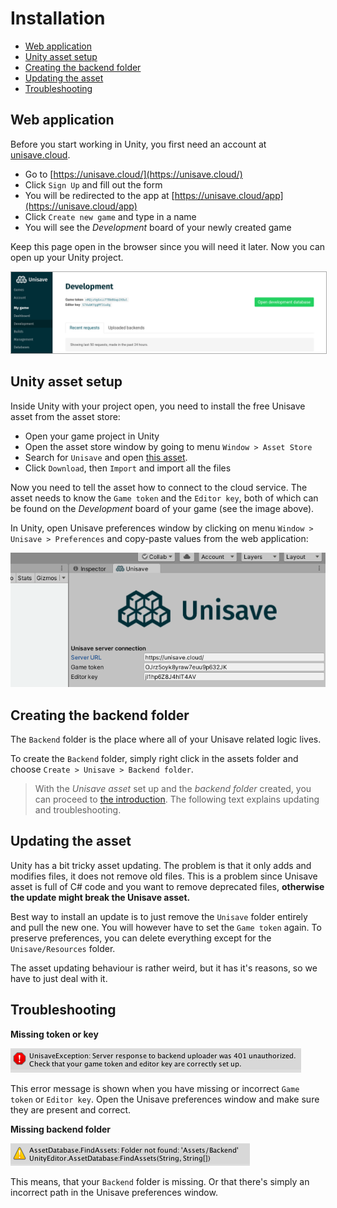 # Installation

- [Web application](#web-application)
- [Unity asset setup](#unity-asset-setup)
- [Creating the backend folder](#creating-backend-folder)
- [Updating the asset](#updating-the-asset)
- [Troubleshooting](#troubleshooting)


<a name="web-application"></a>
## Web application

Before you start working in Unity, you first need an account at [unisave.cloud](https://unisave.cloud/).

- Go to [https://unisave.cloud/](https://unisave.cloud/)
- Click `Sign Up` and fill out the form
- You will be redirected to the app at [https://unisave.cloud/app](https://unisave.cloud/app)
- Click `Create new game` and type in a name
- You will see the *Development* board of your newly created game

Keep this page open in the browser since you will need it later. Now you can open up your Unity project.

<img src="img/installation_game-detail.png" style="border: 1px solid #aaa">


<a name="unity-asset-setup"></a>
## Unity asset setup

Inside Unity with your project open, you need to install the free Unisave asset from the asset store:

- Open your game project in Unity
- Open the asset store window by going to menu `Window > Asset Store`
- Search for `Unisave` and open <a href="https://assetstore.unity.com/packages/slug/142705" target="_blank">this asset</a>.
- Click `Download`, then `Import` and import all the files

Now you need to tell the asset how to connect to the cloud service. The asset needs to know the `Game token` and the `Editor key`, both of which can be found on the *Development* board of your game  (see the image above).

In Unity, open Unisave preferences window by clicking on menu `Window > Unisave > Preferences` and copy-paste values from the web application:

<img src="img/installation_server-connection.png">


<a name="creating-backend-folder"></a>
## Creating the backend folder

The `Backend` folder is the place where all of your Unisave related logic lives.

To create the `Backend` folder, simply right click in the assets folder and choose `Create > Unisave > Backend folder`.

> With the *Unisave asset* set up and the *backend folder* created, you can proceed to [the introduction](introduction). The following text explains updating and troubleshooting.


<a name="updating-the-asset"></a>
## Updating the asset

Unity has a bit tricky asset updating. The problem is that it only adds and modifies files, it does not remove old files. This is a problem since Unisave asset is full of C# code and you want to remove deprecated files, **otherwise the update might break the Unisave asset.**

Best way to install an update is to just remove the `Unisave` folder entirely and pull the new one. You will however have to set the `Game token` again. To preserve preferences, you can delete everything except for the `Unisave/Resources` folder.

The asset updating behaviour is rather weird, but it has it's reasons, so we have to just deal with it.


<a name="troubleshooting"></a>
## Troubleshooting

**Missing token or key**

<img src="img/installation_missing-token.png">

This error message is shown when you have missing or incorrect `Game token` or `Editor key`. Open the Unisave preferences window and make sure they are present and correct.

**Missing backend folder**

<img src="img/installation_missing-backend.png">

This means, that your `Backend` folder is missing. Or that there's simply an incorrect path in the Unisave preferences window.
